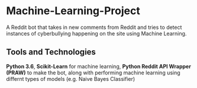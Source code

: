 # Machine-Learning-Project
A Reddit bot that takes in new comments from Reddit and tries to detect instances of cyberbullying happening on the site using Machine Learning.

## Tools and Technologies
**Python 3.6**, **Scikit-Learn** for machine learning, **Python Reddit API Wrapper (PRAW)** to make the bot, along with performing machine learning using differnt types of models (e.g. Naive Bayes Classifier) 
